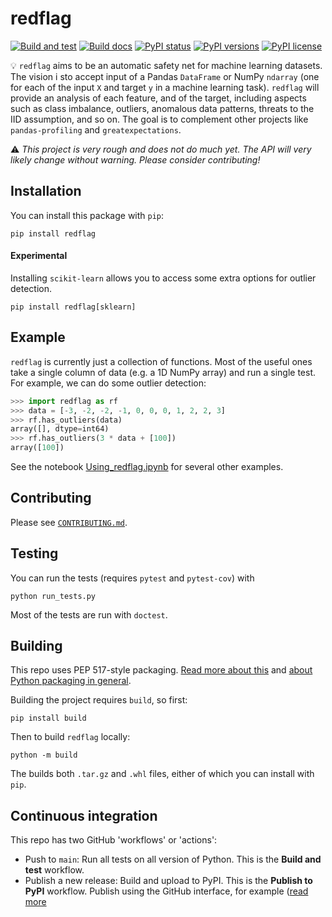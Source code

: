 # redflag

[![Build and test](https://github.com/agile-geoscience/redflag/actions/workflows/build-test.yml/badge.svg)](https://github.com/agile-geoscience/redflag/actions/workflows/build-test.yml)
[![Build docs](https://github.com/agile-geoscience/redflag/actions/workflows/sphinx-docs.yml/badge.svg)](https://github.com/agile-geoscience/redflag/actions/workflows/sphinx-docs.yml)
[![PyPI status](https://img.shields.io/pypi/status/redflag.svg)](https://pypi.org/project/redflag//)
[![PyPI versions](https://img.shields.io/pypi/pyversions/redflag.svg)](https://pypi.org/project/redflag//)
[![PyPI license](https://img.shields.io/pypi/l/redflag.svg)](https://pypi.org/project/redflag/)

💡 `redflag` aims to be an automatic safety net for machine learning datasets. The vision i sto accept input of a Pandas `DataFrame` or NumPy `ndarray` (one for each of the input `X` and target `y` in a machine learning task). `redflag` will provide an analysis of each feature, and of the target, including aspects such as class imbalance, outliers, anomalous data patterns, threats to the IID assumption, and so on. The goal is to complement other projects like `pandas-profiling` and `greatexpectations`.

⚠️ *This project is very rough and does not do much yet. The API will very likely change without warning. Please consider contributing!*


## Installation

You can install this package with `pip`:

    pip install redflag

#### Experimental

Installing `scikit-learn` allows you to access some extra options for outlier detection.

    pip install redflag[sklearn]


## Example

`redflag` is currently just a collection of functions. Most of the useful ones take a single column of data (e.g. a 1D NumPy array) and run a single test. For example, we can do some outlier detection:

```python
>>> import redflag as rf
>>> data = [-3, -2, -2, -1, 0, 0, 0, 1, 2, 2, 3]
>>> rf.has_outliers(data)
array([], dtype=int64)
>>> rf.has_outliers(3 * data + [100])
array([100])
```

See the notebook [Using_redflag.ipynb](https://github.com/agile-geoscience/redflag/blob/main/notebooks/Using_redflag.ipynb) for several other examples.


## Contributing

Please see [`CONTRIBUTING.md`](https://github.com/agile-geoscience/redflag/blob/main/CONTRIBUTING.md).


## Testing

You can run the tests (requires `pytest` and `pytest-cov`) with

    python run_tests.py

Most of the tests are run with `doctest`.


## Building

This repo uses PEP 517-style packaging. [Read more about this](https://setuptools.pypa.io/en/latest/build_meta.html) and [about Python packaging in general](https://packaging.python.org/en/latest/tutorials/packaging-projects/).

Building the project requires `build`, so first:

    pip install build

Then to build `redflag` locally:

    python -m build

The builds both `.tar.gz` and `.whl` files, either of which you can install with `pip`.


## Continuous integration

This repo has two GitHub 'workflows' or 'actions':

- Push to `main`: Run all tests on all version of Python. This is the **Build and test** workflow.
- Publish a new release: Build and upload to PyPI. This is the **Publish to PyPI** workflow. Publish using the GitHub interface, for example ([read more](https://docs.github.com/en/repositories/releasing-projects-on-github/managing-releases-in-a-repository)
